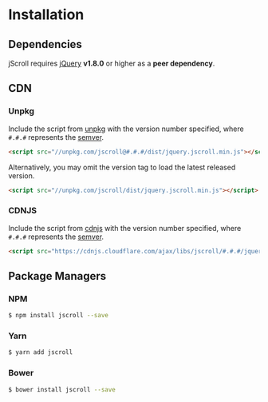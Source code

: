 # Installation

## Dependencies

jScroll requires [jQuery](https://jquery.com) **v1.8.0** or higher as a **peer dependency**.

## CDN

### Unpkg

Include the script from [unpkg](https://unpkg.com/) with the version number specified, where `#.#.#` represents the [semver](https://semver.org).

```html
<script src="//unpkg.com/jscroll@#.#.#/dist/jquery.jscroll.min.js"></script>
```

Alternatively, you may omit the version tag to load the latest released version.

```html
<script src="//unpkg.com/jscroll/dist/jquery.jscroll.min.js"></script>
```

### CDNJS

Include the script from [cdnjs](https://cdnjs.com/libraries/jscroll) with the version number specified, where `#.#.#` represents the [semver](https://semver.org).

```html
<script src="https://cdnjs.cloudflare.com/ajax/libs/jscroll/#.#.#/jquery.jscroll.min.js"></script>
```

## Package Managers

### NPM

```bash
$ npm install jscroll --save
```
### Yarn

```bash
$ yarn add jscroll
```

### Bower

```bash
$ bower install jscroll --save
```